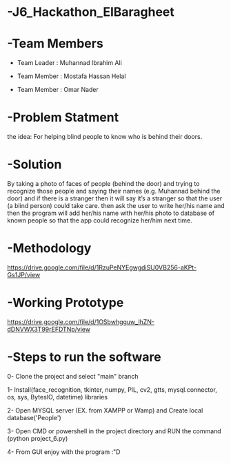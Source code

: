 # -J6_Hackathon_ElBaragheet


# -Team Members
* Team Leader : Muhannad Ibrahim Ali

* Team Member : Mostafa Hassan Helal

* Team Member : Omar Nader


# -Problem Statment
the idea: 
For helping blind people to know who is behind their doors.

# -Solution
By taking a photo of faces of people (behind the door) and trying to recognize those people and saying their names (e.g. Muhannad behind the door) and if there is a stranger then it will say it’s a stranger so that the user (a blind person) could take care. then ask the user to write her/his name and then the program will add her/his name with her/his photo to database of known people so that the app could recognize her/him next time.

# -Methodology
  https://drive.google.com/file/d/1RzuPeNYEgwgdiSU0VB256-aKPt-Gs1JP/view
  
# -Working Prototype
  https://drive.google.com/file/d/1OSbwhgguw_lhZN-dDNVWX3T99rEFDTNp/view

# -Steps to run the software
  0- Clone the project and select "main" branch
  
  1- Install(face_recognition, tkinter, numpy, PIL, cv2, gtts, mysql.connector, os, sys, BytesIO, datetime) libraries 
  
  2- Open MYSQL server (EX. from XAMPP or Wamp) and Create local database('People') 
  
  3- Open CMD or powershell in the project directory and RUN the command (python project_6.py)
  
  4- From GUI enjoy with the program :"D

